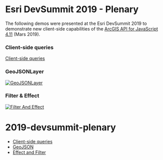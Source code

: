# Esri DevSummit 2019 - Plenary

The following demos were presented at the Esri DevSummit 2019 to demonstrate new client-side capabilities of the [ArcGIS API for JavaScript 4.11](https://js.arcgis.com) (Mars 2019).

### Client-side queries

[Client-side queries](https://ycabon.github.com/2019-devsummit-plenary/1_client-side-queries.html)

### GeoJSONLayer

[![GeoJSONLayer](https://ycabon.github.io/2019-devsummit-plenary/2_geojson.gif)](https://ycabon.github.io/2019-devsummit-plenary/2_geojson.html)

### Filter & Effect

[![Filter And Effect](https://ycabon.github.io/2019-devsummit-plenary/3_filter_effect.gif)](https://ycabon.github.io/2019-devsummit-plenary/3_filter_effect.html)


# 2019-devsummit-plenary

- [Client-side queries](https://ycabon.github.com/2019-devsummit-plenary/1_client-side-queries.html)
- [GeoJSON](https://ycabon.github.com/2019-devsummit-plenary/2_geojson.html)
- [Effect and Filter](https://ycabon.github.com/2019-devsummit-plenary/3_filter_effect.html)
